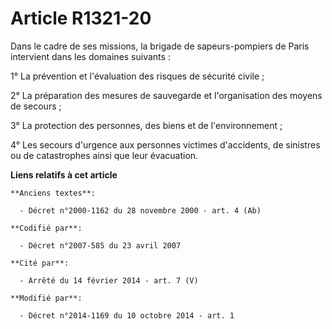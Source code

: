# Article R1321-20

Dans le cadre de ses missions, la brigade de sapeurs-pompiers de Paris intervient dans les domaines suivants :

1° La prévention et l'évaluation des risques de sécurité civile ;

2° La préparation des mesures de sauvegarde et l'organisation des moyens de secours ;

3° La protection des personnes, des biens et de l'environnement ;

4° Les secours d'urgence aux personnes victimes d'accidents, de sinistres ou de catastrophes ainsi que leur évacuation.

**Liens relatifs à cet article**

	**Anciens textes**:

	  - Décret n°2000-1162 du 28 novembre 2000 - art. 4 (Ab)

	**Codifié par**:

	  - Décret n°2007-585 du 23 avril 2007

	**Cité par**:

	  - Arrêté du 14 février 2014 - art. 7 (V)

	**Modifié par**:

	  - Décret n°2014-1169 du 10 octobre 2014 - art. 1

